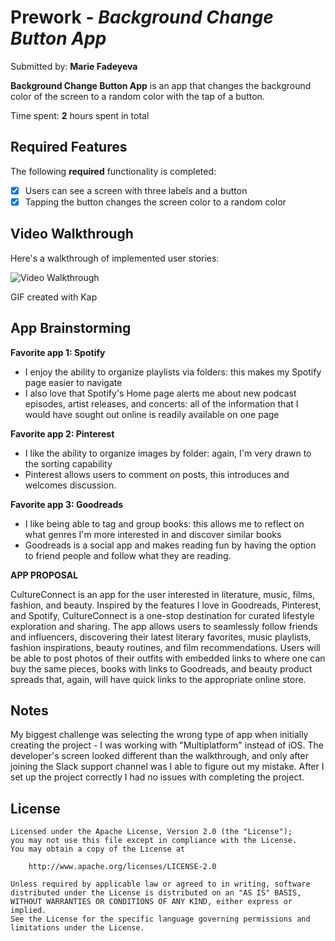 # Prework - *Background Change Button App*

Submitted by: **Marie Fadeyeva**

**Background Change Button App** is an app that changes the background color of the screen to a random color with the tap of a button.

Time spent: **2** hours spent in total

## Required Features

The following **required** functionality is completed:

- [x] Users can see a screen with three labels and a button
- [x] Tapping the button changes the screen color to a random color
 
## Video Walkthrough

Here's a walkthrough of implemented user stories:

<img src='https://media.giphy.com/media/LtwqTSdTgA0mE7t6XT/giphy.gif' title='Video Walkthrough' width='' alt='Video Walkthrough' />

GIF created with Kap

## App Brainstorming 

**Favorite app 1: Spotify**
 - I enjoy the ability to organize playlists via folders: this makes my Spotify page easier to navigate
 - I also love that Spotify's Home page alerts me about new podcast episodes, artist releases, and concerts: all of the information that I would have sought out online is readily available on one page
   
**Favorite app 2: Pinterest**
- I like the ability to organize images by folder: again, I'm very drawn to the sorting capability
- Pinterest allows users to comment on posts, this introduces and welcomes discussion.

**Favorite app 3: Goodreads**
- I like being able to tag and group books: this allows me to reflect on what genres I'm more interested in and discover similar books
- Goodreads is a social app and makes reading fun by having the option to friend people and follow what they are reading.

**APP PROPOSAL**

CultureConnect is an app for the user interested in literature, music, films, fashion, and beauty. Inspired by the features I love in Goodreads, Pinterest, and Spotify, CultureConnect is a one-stop destination for curated lifestyle exploration and sharing. The app allows users to seamlessly follow friends and influencers, discovering their latest literary favorites, music playlists, fashion inspirations, beauty routines, and film recommendations. Users will be able to post photos of their outfits with embedded links to where one can buy the same pieces, books with links to Goodreads, and beauty product spreads that, again, will have quick links to the appropriate online store. 

## Notes

My biggest challenge was selecting the wrong type of app when initially creating the project - I was working with "Multiplatform" instead of iOS. The developer's screen looked different than the walkthrough, and only after joining the Slack support channel was I able to figure out my mistake. After I set up the project correctly I had no issues with completing the project. 

## License

    Licensed under the Apache License, Version 2.0 (the "License");
    you may not use this file except in compliance with the License.
    You may obtain a copy of the License at

        http://www.apache.org/licenses/LICENSE-2.0

    Unless required by applicable law or agreed to in writing, software
    distributed under the License is distributed on an "AS IS" BASIS,
    WITHOUT WARRANTIES OR CONDITIONS OF ANY KIND, either express or implied.
    See the License for the specific language governing permissions and
    limitations under the License.
